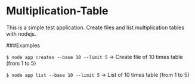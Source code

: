 # Multiplication-Table

This is a simple test application. Create files and list multiplication tables with nodejs.

###Examples

`$ node app creates --base 10 --limit 5` -> Create file of 10 times table (from 1 to 5)

`$ node app list --base 10 --limit 5` -> List of 10 times table (from 1 to 5)

